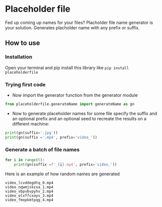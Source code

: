 # Placeholder file
Fed up coming up names for your files? Placholder file name generator is your solution. Generates placholder name with any prefix or suffix.
## How to use
### Installation
Open your terminal and pip install this library like `pip install placeholderfile`
### Trying first code
- Now import the generator function from the generator module
```python
from placeholderfile.generateName import generateName as gn
```
- Now to generate placeholder names for some file specify the suffix and an optional prefix and an optional seed to recreate the results on a different machine:
```python
print(gn(suffix='.jpg'))
print(gn(suffix ='.mp4', prefix='video_'))
```
### Generate a batch of file names
```python
for i in range(5):
    print(gn(suffix =f'_{i}.mp4', prefix='video_'))
```

Here is an example of how random names are generated
```plain text
video_lcvddegdtq_0.mp4
video_nqwmjskzxa_1.mp4
video_vbpvbvpyhv_2.mp4
video_olxffcxayv_3.mp4
video_fmopkmtpqg_4.mp4
```